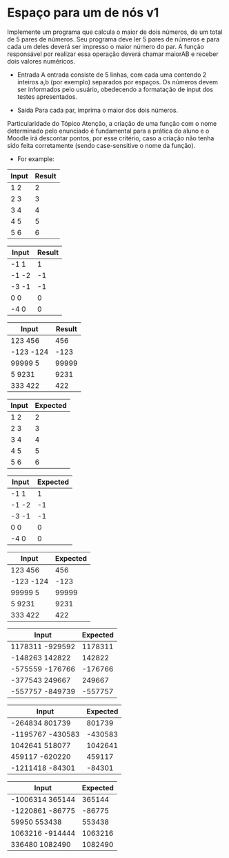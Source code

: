 # Espaço para um de nós v1
Implemente um programa que calcula o maior de dois números, de um total de 5 pares de números. Seu programa deve ler 5 pares de números e para cada um deles deverá ser impresso o maior número do par. A função responsável por realizar essa operação deverá chamar maiorAB e receber dois valores numéricos.

* Entrada
A entrada consiste de 5 linhas, com cada uma contendo 2 inteiros a,b (por exemplo) separados por espaços. Os números devem ser informados pelo usuário, obedecendo a formatação de input dos testes apresentados.

* Saída
Para cada par, imprima o maior dos dois números.


Particularidade do Tópico
Atenção, a criação de uma função com o nome determinado pelo enunciado é fundamental para a prática do aluno e o Moodle irá descontar pontos, por esse critério, caso a criação não tenha sido feita corretamente (sendo case-sensitive o nome da função).

* For example:

Input|Result
-----|------
1 2|2
2 3|3
3 4|4
4 5|5
5 6|6

Input|Result
-----|------
-1 1|1
-1 -2|-1
-3 -1|-1
0 0|0
-4 0|0


Input|Result
-----|------
123 456|456
-123 -124|-123
99999 5|99999
5 9231|9231
333 422|422

Input|Expected
-----|--------
1 2|2
2 3|3
3 4|4
4 5|5
5 6 |6

Input|Expected
-----|--------
-1 1|1
-1 -2|-1
-3 -1|-1
0 0|0
-4 0 |0

Input|Expected
-----|--------
123 456|456
-123 -124|-123
99999 5|99999
5 9231|9231
333 422 |422

Input|Expected
-----|--------
1178311 -929592|1178311
-148263 142822|142822
-575559 -176766|-176766
-377543 249667|249667
-557757 -849739 |-557757


Input|Expected
-----|--------
-264834 801739|801739
-1195767 -430583|-430583
1042641 518077|1042641
459117 -620220|459117
-1211418 -84301 |-84301


Input|Expected
-----|--------
-1006314 365144|365144
-1220861 -86775|-86775
59950 553438|553438
1063216 -914444|1063216
336480 1082490 |1082490

